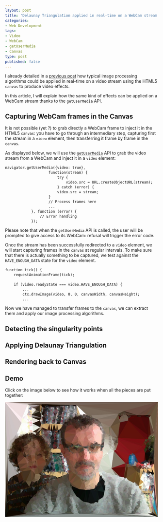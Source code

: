 ```yaml
---
layout: post
title: 'Delaunay Triangulation applied in real-time on a WebCam stream'
categories:
- Web Development
tags:
- Video
- WebCam
- getUserMedia
- Canvas
type: post
published: false
---
```

I already detailed in a [previous post](/2012/09/frame-by-frame-video-effects-using-html5-and/) how typical image processing algorithms could be applied in real-time on a video stream using the HTML5 <code>canvas</code> to produce video effects.
 
In this article, I will explain how the same kind of effects can be applied on a WebCam stream thanks to the <code>getUserMedia</code> API.

<!--more-->

## Capturing WebCam frames in the Canvas

It is not possible (yet ?) to grab directly a WebCam frame to inject it in the HTML5 <code>canvas</code>: you have to go through an intermediary step, capturing first the stream in a <code>video</code> element, then transferring it frame by frame in the <code>canvas</code>.

As displayed below, we will use the [<code>getUserMedia</code>](http://dev.w3.org/2011/webrtc/editor/getusermedia.html) API to grab the video stream from a WebCam and inject it in a <code>video</code> element:

	navigator.getUserMedia({video: true}, 
						function(stream) {
							try {
								video.src = URL.createObjectURL(stream);
							} catch (error) {
							video.src = stream;
						}
						// Process frames here
						...
                }, function (error) {
                    // Error handling
                });

Please note that when the <code>getUserMedia</code> API is called, the user will be prompted to give access to its WebCam: refusal will trigger the error code.

Once the stream has been successfully redirected to a <code>video</code> element, we will start capturing frames in the <code>canvas</code> at regular intervals. To make sure that there is actually something to be captured, we test against the <code>HAVE_ENOUGH_DATA</code> state for the <code>video</code> element. 

	function tick() {
		requestAnimationFrame(tick);
		
		if (video.readyState === video.HAVE_ENOUGH_DATA) {
			...
            ctx.drawImage(video, 0, 0, canvasWidth, canvasHeight);
			...
                    
Now we have managed to transfer frames to the <code>canvas</code>, we can extract them and apply our image processing algorithms.
 
## Detecting the singularity points


## Applying Delaunay Triangulation


## Rendering back to Canvas

## Demo

Click on the image below to see how it works when all the pieces are put together:

<div class='picture'>
<a href='http://kaizouman.github.io/js-delaunay-effect/'>
<img src='/demos/delaunay-effect/delaunay-effect.jpg'>
</a>
</div>



 